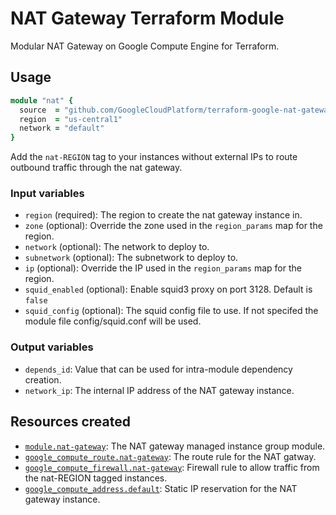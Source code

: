 # NAT Gateway Terraform Module

Modular NAT Gateway on Google Compute Engine for Terraform.

## Usage

```ruby
module "nat" {
  source  = "github.com/GoogleCloudPlatform/terraform-google-nat-gateway"
  region  = "us-central1"
  network = "default"
}
```

Add the `nat-REGION` tag to your instances without external IPs to route outbound traffic through the nat gateway.

### Input variables

- `region` (required): The region to create the nat gateway instance in.
- `zone` (optional): Override the zone used in the `region_params` map for the region.
- `network` (optional): The network to deploy to.
- `subnetwork` (optional): The subnetwork to deploy to.
- `ip` (optional): Override the IP used in the `region_params` map for the region.
- `squid_enabled` (optional): Enable squid3 proxy on port 3128. Default is `false`
- `squid_config` (optional): The squid config file to use. If not specifed the module file config/squid.conf will be used.

### Output variables 

- `depends_id`: Value that can be used for intra-module dependency creation.
- `network_ip`: The internal IP address of the NAT gateway instance.

## Resources created

- [`module.nat-gateway`](https://github.com/GoogleCloudPlatform/terraform-google-managed-instance-group): The NAT gateway managed instance group module.
- [`google_compute_route.nat-gateway`](https://www.terraform.io/docs/providers/google/r/compute_route.html): The route rule for the NAT gatway.
- [`google_compute_firewall.nat-gateway`](https://www.terraform.io/docs/providers/google/r/compute_firewall.html): Firewall rule to allow traffic from the nat-REGION tagged instances.
- [`google_compute_address.default`](https://www.terraform.io/docs/providers/google/r/compute_address.html): Static IP reservation for the NAT gateway instance.